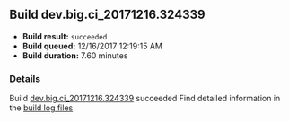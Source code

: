 ## Build dev.big.ci_20171216.324339
- **Build result:** `succeeded`
- **Build queued:** 12/16/2017 12:19:15 AM
- **Build duration:** 7.60 minutes
### Details
Build [dev.big.ci_20171216.324339](https://winappstudio.visualstudio.com/web/build.aspx?pcguid=a4ef43be-68ce-4195-a619-079b4d9834c2&builduri=vstfs%3a%2f%2f%2fBuild%2fBuild%2f24339) succeeded
Find detailed information in the [build log files](https://uwpctdiags.blob.core.windows.net/buildlogs/dev.big.ci_20171216.324339_logs.zip)
